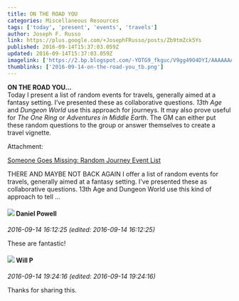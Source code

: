 ```yaml
---
title: ON THE ROAD YOU
categories: Miscellaneous Resources
tags: ['today', 'present', 'events', 'travels']
author: Joseph F. Russo
link: https://plus.google.com/+JosephFRusso/posts/Zb9tmZck5Ys
published: 2016-09-14T15:37:03.059Z
updated: 2016-09-14T15:37:03.059Z
imagelink: ['https://2.bp.blogspot.com/-YOTG9_fkguc/V9gg49O4DYI/AAAAAAAAK6I/AhtkuiIhjVoXiZuWC7qjci31F51O2ebvQCLcB/w1200-h630-p-nu/5105283_orig.jpg']
thumblinks: ['2016-09-14-on-the-road-you_tb.png']
---
```


<b>ON THE ROAD YOU...</b><br />Today I present a list of random events for travels, generally aimed at a fantasy setting. I’ve presented these as collaborative questions. <i>13th Age</i> and <i>Dungeon World</i> use this approach for journeys. It may also prove useful for <i>The One Ring</i> or <i>Adventures in Middle Earth</i>. The GM can either put these random questions to the group or answer themselves to create a travel vignette.


Attachment:

<a href='http://ageofravens.blogspot.com/2016/09/someone-goes-missing-random-journey.html'>Someone Goes Missing: Random Journey Event List</a>


THERE AND MAYBE NOT BACK AGAIN  I offer a list of random events for travels, generally aimed at a fantasy setting. I’ve presented these as collaborative questions. 13th Age and Dungeon World use this kind of approach to tell ...
<div id='comment z12sglkzhvebs3uy204cc3awxybufbbb5c4'>
  <h4><img src='{{site.baseurl}}//images/avatars/113165164943915272090_photo.jpg'> Daniel Powell</h4>
      <p><cite>2016-09-14 16:12:25 (edited: 2016-09-14 16:12:25)</cite></p>
        <p>These are fantastic!</p>
</div>
        

<div id='comment z12sglkzhvebs3uy204cc3awxybufbbb5c4'>
  <h4><img src='{{site.baseurl}}//images/avatars/100395114003715336076_photo.jpg'> Will P</h4>
      <p><cite>2016-09-14 19:24:16 (edited: 2016-09-14 19:24:16)</cite></p>
        <p>Thanks for sharing this.</p>
</div>
        